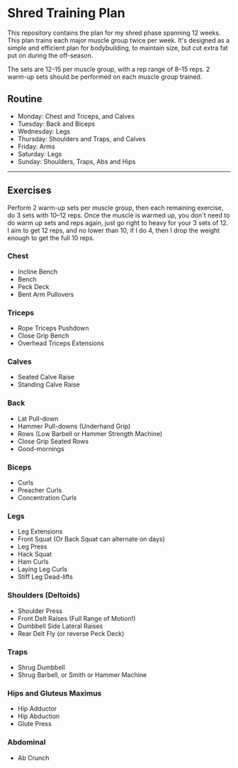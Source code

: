 # Shred Training Plan

This repository contains the plan for my shred phase spanning 12 weeks.
This plan trains each major muscle group twice per week.
It's designed as a simple and efficient plan for bodybuilding, to maintain size, but cut extra fat put on during the
off-season.

The sets are 12–15 per muscle group, with a rep range of 8–15 reps. 2 warm-up sets should be performed on each muscle
group trained.

## Routine

- Monday: Chest and Triceps, and Calves
- Tuesday: Back and Biceps
- Wednesday: Legs
- Thursday: Shoulders and Traps, and Calves
- Friday: Arms
- Saturday: Legs
- Sunday: Shoulders, Traps, Abs and Hips

----

## Exercises

Perform 2 warm-up sets per muscle group, then each remaining exercise, do 3 sets with 10–12 reps. Once the muscle is
warmed up, you don't need to do warm up sets and reps again, just go right to heavy for your 3 sets of 12. I aim to get
12 reps, and no lower than 10, if I do 4, then I drop the weight enough to get the full 10 reps.

### Chest

- Incline Bench
- Bench
- Peck Deck
- Bent Arm Pullovers

### Triceps

- Rope Triceps Pushdown
- Close Grip Bench
- Overhead Triceps Extensions

### Calves

- Seated Calve Raise
- Standing Calve Raise

### Back

- Lat Pull-down
- Hammer Pull-downs (Underhand Grip)
- Rows (Low Barbell or Hammer Strength Machine)
- Close Grip Seated Rows
- Good-mornings

### Biceps

- Curls
- Preacher Curls
- Concentration Curls

### Legs

- Leg Extensions
- Front Squat (Or Back Squat can alternate on days)
- Leg Press
- Hack Squat
- Ham Curls
- Laying Leg Curls
- Stiff Leg Dead-lifts

### Shoulders (Deltoids)

- Shoulder Press
- Front Delt Raises (Full Range of Motion!)
- Dumbbell Side Lateral Raises
- Rear Delt Fly (or reverse Peck Deck)

### Traps

- Shrug Dumbbell
- Shrug Barbell, or Smith or Hammer Machine

### Hips and Gluteus Maximus

- Hip Adductor
- Hip Abduction
- Glute Press

### Abdominal

- Ab Crunch
